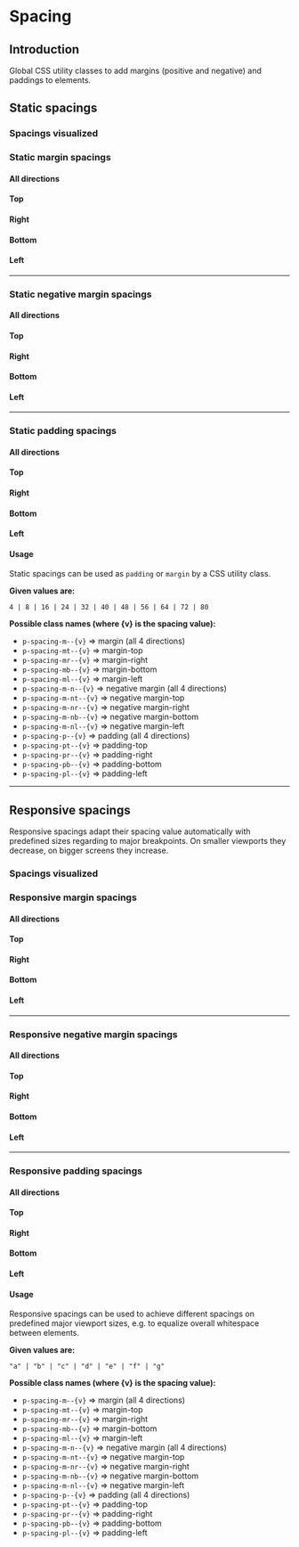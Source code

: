# Spacing

## Introduction
Global CSS utility classes to add margins (positive and negative) and paddings to elements.

## Static spacings

### Spacings visualized

<Playground :childElementLayout="{spacing: 'inline'}">
  <div class="example-spacing-visual">
    <div class="p-spacing-pt--4 p-spacing-pr--4" />
  </div>
  <div class="example-spacing-visual">
    <div class="p-spacing-pt--8 p-spacing-pr--8" />
  </div>
  <div class="example-spacing-visual">
    <div class="p-spacing-pt--16 p-spacing-pr--16" />
  </div>
  <div class="example-spacing-visual">
    <div class="p-spacing-pt--24 p-spacing-pr--24" />
  </div>
  <div class="example-spacing-visual">
    <div class="p-spacing-pt--32 p-spacing-pr--32" />
  </div>
  <div class="example-spacing-visual">
    <div class="p-spacing-pt--40 p-spacing-pr--40" />
  </div>
  <div class="example-spacing-visual">
    <div class="p-spacing-pt--48 p-spacing-pr--48" />
  </div>
  <div class="example-spacing-visual">
    <div class="p-spacing-pt--56 p-spacing-pr--56" />
  </div>
  <div class="example-spacing-visual">
    <div class="p-spacing-pt--64 p-spacing-pr--64" />
  </div>
  <div class="example-spacing-visual">
    <div class="p-spacing-pt--72 p-spacing-pr--72" />
  </div>
  <div class="example-spacing-visual">
    <div class="p-spacing-pt--80 p-spacing-pr--80" />
  </div>
</Playground>

### Static margin spacings

#### All directions

<Playground>
  <div class="example-spacing">
    <div class="p-spacing-m--40" />
  </div>
</Playground>

#### Top

<Playground>
  <div class="example-spacing">
    <div class="p-spacing-mt--40" />
  </div>
</Playground>

#### Right

<Playground>
  <div class="example-spacing">
    <div class="p-spacing-mr--40" />
  </div>
</Playground>

#### Bottom

<Playground>
  <div class="example-spacing">
    <div class="p-spacing-mb--40" />
  </div>
</Playground>

#### Left

<Playground>
  <div class="example-spacing">
    <div class="p-spacing-ml--40" />
  </div>
</Playground>

---

### Static negative margin spacings

#### All directions

<Playground>
  <div class="example-spacing negative">
    <div class="p-spacing-m-n--40" />
  </div>
</Playground>

#### Top

<Playground>
  <div class="example-spacing negative">
    <div class="p-spacing-m-nt--40" />
  </div>
</Playground>

#### Right

<Playground>
  <div class="example-spacing negative">
    <div class="p-spacing-m-nr--40" />
  </div>
</Playground>

#### Bottom

<Playground>
  <div class="example-spacing negative">
    <div class="p-spacing-m-nb--40" />
  </div>
</Playground>

#### Left

<Playground>
  <div class="example-spacing negative">
    <div class="p-spacing-m-nl--40" />
  </div>
</Playground>

---

### Static padding spacings

#### All directions

<Playground>
  <div class="example-spacing">
    <div class="p-spacing-p--40"/>
  </div>
</Playground>

#### Top

<Playground>
  <div class="example-spacing">
    <div class="p-spacing-pt--40"/>
  </div>
</Playground>

#### Right

<Playground>
<div class="example-spacing">
  <div class="p-spacing-pr--40"/>
</div>
</Playground>

#### Bottom

<Playground>
  <div class="example-spacing">
    <div class="p-spacing-pb--40"/>
  </div>
</Playground>

#### Left

<Playground>
  <div class="example-spacing">
    <div class="p-spacing-pl--40"/>
  </div>
</Playground>

#### Usage
Static spacings can be used as `padding` or `margin` by a CSS utility class.

**Given values are:**

`4 | 8 | 16 | 24 | 32 | 40 | 48 | 56 | 64 | 72 | 80`

**Possible class names (where {v} is the spacing value):**
* `p-spacing-m--{v}` => margin (all 4 directions)
* `p-spacing-mt--{v}` => margin-top
* `p-spacing-mr--{v}` => margin-right
* `p-spacing-mb--{v}` => margin-bottom
* `p-spacing-ml--{v}` => margin-left
* `p-spacing-m-n--{v}` => negative margin (all 4 directions)
* `p-spacing-m-nt--{v}` => negative margin-top
* `p-spacing-m-nr--{v}` => negative margin-right
* `p-spacing-m-nb--{v}` => negative margin-bottom
* `p-spacing-m-nl--{v}` => negative margin-left
* `p-spacing-p--{v}` => padding (all 4 directions)
* `p-spacing-pt--{v}` => padding-top
* `p-spacing-pr--{v}` => padding-right
* `p-spacing-pb--{v}` => padding-bottom
* `p-spacing-pl--{v}` => padding-left

---

## Responsive spacings
Responsive spacings adapt their spacing value automatically with predefined sizes regarding to major breakpoints. On smaller viewports they decrease, on bigger screens they increase.

### Spacings visualized

<Playground :childElementLayout="{spacing: 'inline'}">
  <div class="example-spacing-visual">
    <div class="p-spacing-pt--a p-spacing-pr--a" />
  </div>
  <div class="example-spacing-visual">
    <div class="p-spacing-pt--b p-spacing-pr--b" />
  </div>
  <div class="example-spacing-visual">
    <div class="p-spacing-pt--c p-spacing-pr--c" />
  </div>
  <div class="example-spacing-visual">
    <div class="p-spacing-pt--d p-spacing-pr--d" />
  </div>
  <div class="example-spacing-visual">
    <div class="p-spacing-pt--e p-spacing-pr--e" />
  </div>
  <div class="example-spacing-visual">
    <div class="p-spacing-pt--f p-spacing-pr--f" />
  </div>
  <div class="example-spacing-visual">
    <div class="p-spacing-pt--g p-spacing-pr--g" />
  </div>
</Playground>

### Responsive margin spacings

#### All directions

<Playground>
  <div class="example-spacing">
    <div class="p-spacing-m--d" />
  </div>
</Playground>

#### Top

<Playground>
  <div class="example-spacing">
    <div class="p-spacing-mt--d" />
  </div>
</Playground>

#### Right

<Playground>
  <div class="example-spacing">
    <div class="p-spacing-mr--d" />
  </div>
</Playground>

#### Bottom

<Playground>
  <div class="example-spacing">
    <div class="p-spacing-mb--d" />
  </div>
</Playground>

#### Left

<Playground>
  <div class="example-spacing">
    <div class="p-spacing-ml--d" />
  </div>
</Playground>

---

### Responsive negative margin spacings

#### All directions

<Playground>
  <div class="example-spacing negative-responsive">
    <div class="p-spacing-m-n--d" />
  </div>
</Playground>

#### Top

<Playground>
  <div class="example-spacing negative-responsive">
    <div class="p-spacing-m-nt--d" />
  </div>
</Playground>

#### Right

<Playground>
  <div class="example-spacing negative-responsive">
    <div class="p-spacing-m-nr--d" />
  </div>
</Playground>

#### Bottom

<Playground>
  <div class="example-spacing negative-responsive">
    <div class="p-spacing-m-nb--d" />
  </div>
</Playground>

#### Left

<Playground>
  <div class="example-spacing negative-responsive">
    <div class="p-spacing-m-nl--d" />
  </div>
</Playground>

---

### Responsive padding spacings

#### All directions

<Playground>
  <div class="example-spacing">
    <div class="p-spacing-p--d"/>
  </div>
</Playground>

#### Top

<Playground>
  <div class="example-spacing">
    <div class="p-spacing-pt--d"/>
  </div>
</Playground>

#### Right

<Playground>
  <div class="example-spacing">
    <div class="p-spacing-pr--d"/>
  </div>
</Playground>

#### Bottom

<Playground>
  <div class="example-spacing">
    <div class="p-spacing-pb--d"/>
  </div>
</Playground>

#### Left

<Playground>
  <div class="example-spacing">
    <div class="p-spacing-pl--d"/>
  </div>
</Playground>

#### Usage
Responsive spacings can be used to achieve different spacings on predefined major viewport sizes, e.g. to equalize overall whitespace between elements.

**Given values are:**

`"a" | "b" | "c" | "d" | "e" | "f" | "g"`

**Possible class names (where {v} is the spacing value):**
* `p-spacing-m--{v}` => margin (all 4 directions)
* `p-spacing-mt--{v}` => margin-top
* `p-spacing-mr--{v}` => margin-right
* `p-spacing-mb--{v}` => margin-bottom
* `p-spacing-ml--{v}` => margin-left
* `p-spacing-m-n--{v}` => negative margin (all 4 directions)
* `p-spacing-m-nt--{v}` => negative margin-top
* `p-spacing-m-nr--{v}` => negative margin-right
* `p-spacing-m-nb--{v}` => negative margin-bottom
* `p-spacing-m-nl--{v}` => negative margin-left
* `p-spacing-p--{v}` => padding (all 4 directions)
* `p-spacing-pt--{v}` => padding-top
* `p-spacing-pr--{v}` => padding-right
* `p-spacing-pb--{v}` => padding-bottom
* `p-spacing-pl--{v}` => padding-left